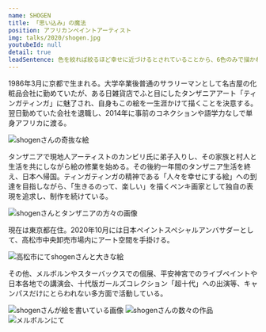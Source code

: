 ```yaml
---
name: SHOGEN
title: 「思い込み」の魔法
position: アフリカンペイントアーティスト
img: talks/2020/shogen.jpg
youtubeId: null
detail: true
leadSentence: 色を絞れば絞るほど幸せに近づけるとされていることから、6色のみで描かれるタンザニアのペンキアート「ティンガティンガ」。事前のコネクション無しに単身タンザニアに渡り、現地の人々と共に過ごしたSHOGENが、彼らから学び大切にしているのは「思い込み」。「思い込み」こそが自分自身に魔法をかけ、人を幸せにする。
---
```


1986年3月に京都で生まれる。大学卒業後普通のサラリーマンとして名古屋の化粧品会社に勤めていたが、ある日雑貨店でふと目にしたタンザニアアート「ティンガティンガ」に魅了され、自身もこの絵を一生涯かけて描くことを決意する。翌日勤めていた会社を退職し、2014年に事前のコネクションや語学力なしで単身アフリカに渡る。

![shogenさんの奇抜な絵](https://drive.google.com/file/d/1DiV_HlJ5W9kGlZeJ4tXI9uh1Npqer2BG/view)

タンザニアで現地人アーティストのカンビリ氏に弟子入りし、その家族と村人と生活を共にしながら絵の修業を始める。その後約一年間のタンザニア生活を終え、日本へ帰国。ティンガティンガの精神である「人々を幸せにする絵」への到達を目指しながら、「生きるのって、楽しい」を描くペンキ画家として独自の表現を追求し、制作を続けている。

![shogenさんとタンザニアの方々の画像](https://drive.google.com/file/d/1jzZ5HFhWZPvUr60tvC5jYbd3OlTOIB0T/view)

現在は東京都在住。2020年10月には日本ペイントスペシャルアンバサダーとして、高松市中央卸売市場内にアート空間を手掛ける。

![高松市にてshogenさんと大きな絵](https://drive.google.com/file/d/1865istmopKOOrn2YaLtoQP_meAP4YeGg/view)

その他、メルボルンやスターバックスでの個展、平安神宮でのライブペイントや日本各地での講演会、十代版ガールズコレクション「超十代」への出演等、キャンパスだけにとらわれない多方面で活動している。

![shogenさんが絵を書いている画像](https://drive.google.com/file/d/1PCOVq4gF4AmjIE8XFjzBNPA7g4hbBSZL/view)
![shogenさんの数々の作品](https://drive.google.com/file/d/16WYY19ZjjOLrTi_XR-Qm6_Y3ikTzSaau/view)
![メルボルンにて](https://drive.google.com/file/d/1rmWyqTwR_Kt34r3II7g3OLpMzeXlvw2k/view)